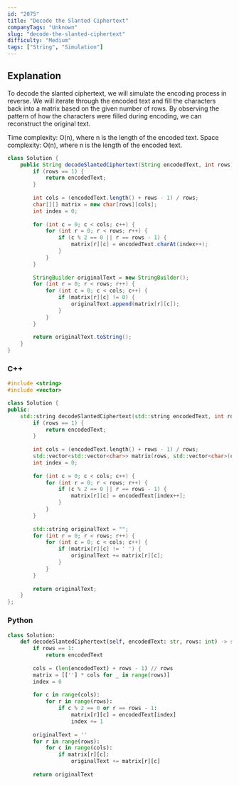 ```yaml
---
id: "2075"
title: "Decode the Slanted Ciphertext"
companyTags: "Unknown"
slug: "decode-the-slanted-ciphertext"
difficulty: "Medium"
tags: ["String", "Simulation"]
---
```


## Explanation
To decode the slanted ciphertext, we will simulate the encoding process in reverse. We will iterate through the encoded text and fill the characters back into a matrix based on the given number of rows. By observing the pattern of how the characters were filled during encoding, we can reconstruct the original text.

Time complexity: O(n), where n is the length of the encoded text.
Space complexity: O(n), where n is the length of the encoded text.
```java
class Solution {
    public String decodeSlantedCiphertext(String encodedText, int rows) {
        if (rows == 1) {
            return encodedText;
        }
        
        int cols = (encodedText.length() + rows - 1) / rows;
        char[][] matrix = new char[rows][cols];
        int index = 0;
        
        for (int c = 0; c < cols; c++) {
            for (int r = 0; r < rows; r++) {
                if (c % 2 == 0 || r == rows - 1) {
                    matrix[r][c] = encodedText.charAt(index++);
                }
            }
        }
        
        StringBuilder originalText = new StringBuilder();
        for (int r = 0; r < rows; r++) {
            for (int c = 0; c < cols; c++) {
                if (matrix[r][c] != 0) {
                    originalText.append(matrix[r][c]);
                }
            }
        }
        
        return originalText.toString();
    }
}
```

### C++
```cpp
#include <string>
#include <vector>

class Solution {
public:
    std::string decodeSlantedCiphertext(std::string encodedText, int rows) {
        if (rows == 1) {
            return encodedText;
        }
        
        int cols = (encodedText.length() + rows - 1) / rows;
        std::vector<std::vector<char>> matrix(rows, std::vector<char>(cols, ' '));
        int index = 0;
        
        for (int c = 0; c < cols; c++) {
            for (int r = 0; r < rows; r++) {
                if (c % 2 == 0 || r == rows - 1) {
                    matrix[r][c] = encodedText[index++];
                }
            }
        }
        
        std::string originalText = "";
        for (int r = 0; r < rows; r++) {
            for (int c = 0; c < cols; c++) {
                if (matrix[r][c] != ' ') {
                    originalText += matrix[r][c];
                }
            }
        }
        
        return originalText;
    }
};
```

### Python
```python
class Solution:
    def decodeSlantedCiphertext(self, encodedText: str, rows: int) -> str:
        if rows == 1:
            return encodedText
        
        cols = (len(encodedText) + rows - 1) // rows
        matrix = [[''] * cols for _ in range(rows)]
        index = 0
        
        for c in range(cols):
            for r in range(rows):
                if c % 2 == 0 or r == rows - 1:
                    matrix[r][c] = encodedText[index]
                    index += 1
        
        originalText = ''
        for r in range(rows):
            for c in range(cols):
                if matrix[r][c]:
                    originalText += matrix[r][c]
        
        return originalText
```